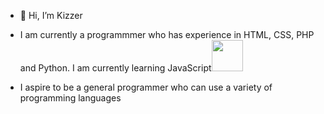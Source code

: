 - 👋 Hi, I’m Kizzer
-    I am currently a programmmer who has experience in HTML, CSS, PHP and Python. I am currently learning JavaScript<img src="https://github.com/Kizzer2003/Kizzer2003/assets/129549949/44a32325-4ae1-4ab4-921b-65a8bb76391b" width="50" height="50">

-    I aspire to be a general programmer who can use a variety of programming languages

<!---
Kizzer2003/Kizzer2003 is a ✨ special ✨ repository because its `README.md` (this file) appears on your GitHub profile.
You can click the Preview link to take a look at your changes.
--->

